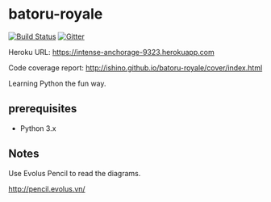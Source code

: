 batoru-royale
=============

[![Build Status](https://travis-ci.org/Ishino/batoru-royale.svg?branch=master)](https://travis-ci.org/Ishino/batoru-royale)
[![Gitter](https://badges.gitter.im/Ishino/batoru-royale.svg)](https://gitter.im/Ishino/batoru-royale)

Heroku URL: https://intense-anchorage-9323.herokuapp.com

Code coverage report: http://ishino.github.io/batoru-royale/cover/index.html

Learning Python the fun way.

## prerequisites ##

- Python 3.x

## Notes ##

Use Evolus Pencil to read the diagrams.

http://pencil.evolus.vn/